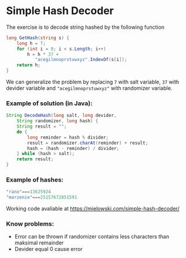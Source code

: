 # Simple Hash Decoder

The exercise is to decode string hashed by the following function

```csharp
long GetHash(string s) {
    long h = 7;
    for (int i = 0; i < s.Length; i++)
        h = h * 37 +
           "acegilmnoprstuwxyz".IndexOf(s[i]);
    return h;
}
```

We can generalize the problem by replacing ``7`` with salt variable, ``37`` with devider variable and ``"acegilmnoprstuwxyz"`` with randomizer variable.

### Example of solution (in Java):
```java
String DecodeHash(long salt, long devider,
    String randomizer, long hash) {
    String result = "";
    do {
        long reminder = hash % divider;
        result = randomizer.charAt(reminder) + result;
        hash = (hash - reminder) / divider;
    } while (hash > salt);
    return result;
}
```

### Example of hashes:
```JavaScript
"rano"===13625924
"marzenie"===25157672851591
```

Working code avaliable at https://mielowski.com/simple-hash-decoder/

### Know problems:
- Error can be thrown if randomizer contains less characters than maksimal remainder
- Devider equal 0 cause error
